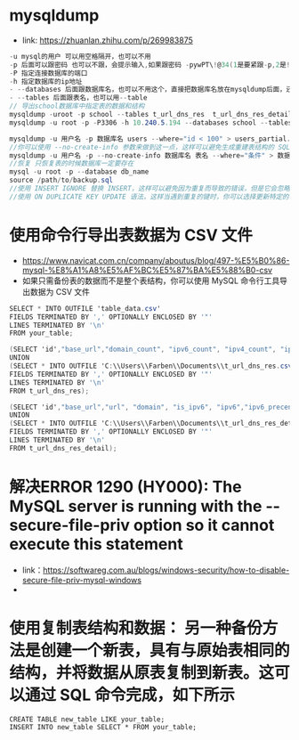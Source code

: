 # mysqldump
- link: https://zhuanlan.zhihu.com/p/269983875
```cs
-u mysql的用户 可以用空格隔开，也可以不用
-p 后面可以跟密码 也可以不跟，会提示输入,如果跟密码 -pywPT\!@34(1是要紧跟-p,2是!前要加转义) 
-P 指定连接数据库的端口
-h 指定数据库的ip地址
- --databases 后面跟数据库名，也可以不用这个，直接把数据库名放在mysqldump后面，还可以用--database
- --tables 后面跟表名，也可以用--table
// 导出school数据库中指定表的数据和结构
mysqldump -uroot -p school --tables t_url_dns_res  t_url_dns_res_detail > /tmp/url_dns_res_20240712.sql
mysqldump -u root -p -P3306 -h 10.240.5.194 --databases school --tables sc_admin > backup.sql

mysqldump -u 用户名 -p 数据库名 users --where="id < 100" > users_partial.sql
//你可以使用 --no-create-info 参数来做到这一点，这样可以避免生成重建表结构的 SQL 语句
mysqldump -u 用户名 -p --no-create-info 数据库名 表名 --where="条件" > 数据备份.sql
//恢复 只恢复表的时候数据库一定要存在
mysql -u root -p --database db_name
source /path/to/backup.sql
//使用 INSERT IGNORE 替换 INSERT，这样可以避免因为重复而导致的错误，但是它会忽略所有错误，包括非重复相关的错误。
//使用 ON DUPLICATE KEY UPDATE 语法，这样当遇到重复的键时，你可以选择更新特定的字段。这个选项允许更细粒度的控制，比如你可以更新已有行的某个非关键数据列。
```
# 使用命令行导出表数据为 CSV 文件
- https://www.navicat.com.cn/company/aboutus/blog/497-%E5%B0%86-mysql-%E8%A1%A8%E5%AF%BC%E5%87%BA%E5%88%B0-csv
- 如果只需备份表的数据而不是整个表结构，你可以使用 MySQL 命令行工具导出数据为 CSV 文件
```cs
SELECT * INTO OUTFILE 'table_data.csv'
FIELDS TERMINATED BY ',' OPTIONALLY ENCLOSED BY '"'
LINES TERMINATED BY '\n'
FROM your_table;

(SELECT 'id',"base_url","domain_count", "ipv6_count", "ipv4_count", "ipv6_precent","create_time")
UNION
(SELECT * INTO OUTFILE 'C:\\Users\\Farben\\Documents\\t_url_dns_res.csv'
FIELDS TERMINATED BY ',' OPTIONALLY ENCLOSED BY '"'
LINES TERMINATED BY '\n'
FROM t_url_dns_res);

(SELECT 'id',"base_url","url", "domain", "is_ipv6", "ipv6","ipv6_precent","create_time")
UNION
(SELECT * INTO OUTFILE 'C:\\Users\\Farben\\Documents\\t_url_dns_res_detail.csv'
FIELDS TERMINATED BY ',' OPTIONALLY ENCLOSED BY '"'
LINES TERMINATED BY '\n'
FROM t_url_dns_res_detail);
```
# 解决ERROR 1290 (HY000): The MySQL server is running with the --secure-file-priv option so it cannot execute this statement
- link：https://softwareg.com.au/blogs/windows-security/how-to-disable-secure-file-priv-mysql-windows
- 
# 使用复制表结构和数据： 另一种备份方法是创建一个新表，具有与原始表相同的结构，并将数据从原表复制到新表。这可以通过 SQL 命令完成，如下所示
```
CREATE TABLE new_table LIKE your_table;
INSERT INTO new_table SELECT * FROM your_table;
```

